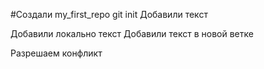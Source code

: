﻿#Создали my_first_repo
git init
Добавили текст

Добавили локально текст
Добавили текст в новой ветке 

Разрешаем конфликт
